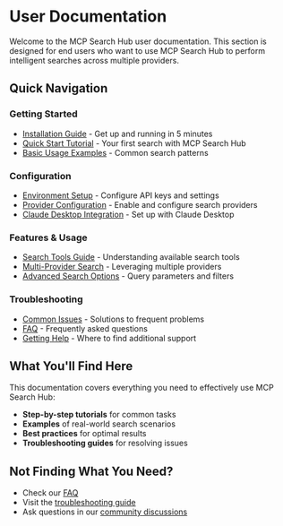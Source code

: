 # User Documentation

Welcome to the MCP Search Hub user documentation. This section is designed for end users who want to use MCP Search Hub to perform intelligent searches across multiple providers.

## Quick Navigation

### Getting Started
- [Installation Guide](../../GETTING_STARTED.md) - Get up and running in 5 minutes
- [Quick Start Tutorial](/docs/users/quick-start.md) - Your first search with MCP Search Hub
- [Basic Usage Examples](/docs/users/basic-usage.md) - Common search patterns

### Configuration
- [Environment Setup](../../CONFIGURATION.md) - Configure API keys and settings
- [Provider Configuration](/docs/users/provider-setup.md) - Enable and configure search providers
- [Claude Desktop Integration](/docs/CLAUDE_DESKTOP_SETUP.md) - Set up with Claude Desktop

### Features & Usage
- [Search Tools Guide](/docs/users/search-tools.md) - Understanding available search tools
- [Multi-Provider Search](/docs/users/multi-provider.md) - Leveraging multiple providers
- [Advanced Search Options](/docs/users/advanced-search.md) - Query parameters and filters

### Troubleshooting
- [Common Issues](/docs/troubleshooting/common-issues.md) - Solutions to frequent problems
- [FAQ](/docs/users/faq.md) - Frequently asked questions
- [Getting Help](/docs/users/support.md) - Where to find additional support

## What You'll Find Here

This documentation covers everything you need to effectively use MCP Search Hub:

- **Step-by-step tutorials** for common tasks
- **Examples** of real-world search scenarios
- **Best practices** for optimal results
- **Troubleshooting guides** for resolving issues

## Not Finding What You Need?

- Check our [FAQ](/docs/users/faq.md)
- Visit the [troubleshooting guide](/docs/troubleshooting/common-issues.md)
- Ask questions in our [community discussions](https://github.com/yourusername/mcp-search-hub/discussions)